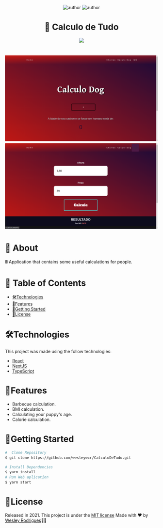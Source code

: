 <p align="center">
<img alt="author" src="https://img.shields.io/static/v1?label=WesleyRodrigues&message=Author&color=240b36&labelColor=000000">

<img alt="author" src="https://img.shields.io/static/v1?label=license&message=MIT&color=240b36&labelColor=000000">

</p>

<h1 align="center"> <strong>🔢 Calculo de Tudo</strong></h1>

<p align="center"><img src=".github/Calculo.gif?raw=true"/>

<h1 align="center">
     <img alt="" title="" src=".github/FDog.png" />
      <img alt="" title="" src=".github/fImc.png" />

</h1>


# 📕 About
🖩 Application that contains some useful calculations for people.

# 📌 Table of Contents
- [🛠️Technologies](#---technologies)
- [🚀Features](#--features)
- [🏃Getting Started](#--getting-started)
- [📝License](#--license)



# 🛠️Technologies 

This project was made using the follow technologies:

- [React](https://reactjs.org)
- [NextJS](https://nextjs.org/)
- [TypeScript](https://www.typescriptlang.org/)




# 🚀Features

*  Barbecue calculation.
*  BMI calculation.
*  Calculating your puppy's age.
*  Calorie calculation.


# 🏃Getting Started

```sh
#  Clone Repository
$ git clone https://github.com/wesleywcr/CalculoDeTudo.git 
```

```sh
# Install Dependencies
$ yarn install
# Run Web aplication
$ yarn start


```
# 📝License

Released in 2021.
This project is under the [MIT license](./LICENSE)
Made with ❤️ by [Wesley Rodrigues](https://github.com/wesleywcr)🤙👊